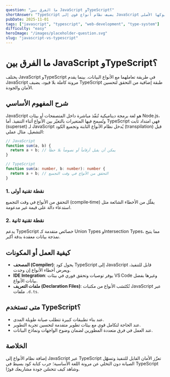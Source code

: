 ```yaml
---
question: "ما الفرق بين JavaScript وTypeScript؟"
shortAnswer: "TypeScript يضيف نظام أنواع قوي إلى JavaScript دون تغيير سلوكها الأصلي."
pubDate: 2025-11-01
tags: ["javascript", "typescript", "web-development", "type-system"]
difficulty: "easy"
heroImage: "/images/placeholder-question.svg"
slug: "javascript-vs-typescript"
---
```


# ما الفرق بين JavaScript وTypeScript؟
يختلف JavaScript وTypeScript في طريقة تعاملهما مع الأنواع البيانات. بينما يقدم JavaScript مرونة كاملة بلا قيود، يضيف TypeScript طبقة إضافية من التحقق لتحسين الأمان والجودة.

## شرح المفهوم الأساسي
JavaScript هو لغة برمجة ديناميكية تُنفّذ مباشرة داخل المتصفحات أو بيئات Node.js، وتُسمح فيها المتغيرات بالتغيّر بين الأنواع أثناء التنفيذ. أما TypeScript فهي امتداد ثابت (superset) لـ JavaScript يُدخل نظام الأنواع الثابتة وتجميع الكود (transpilation) قبل التشغيل. مثال عملي:

```ts
// JavaScript
function sum(a, b) {
  return a + b; // يمكن أن يقبل أرقاماً أو نصوصاً بلا خطأ
}
```

```ts
// TypeScript
function sum(a: number, b: number): number {
  return a + b; // التحقق من الأنواع في وقت التجميع
}
```

### 1. نقطة تقنية أولى
التحقق من الأنواع في وقت التجميع (compile‑time) يقلّل من الأخطاء الشائعة مثل استدعاء دالة على قيمة غير مدعومة.

### 2. نقطة تقنية ثانية
يدعم TypeScript خصائص متقدمة كـ Union Types وIntersection Types، مما يتيح نمذجة بيانات معقدة بدقة أكبر.

## كيفية العمل أو المكونات
- **المصحف (Compiler)**: يحول كود TypeScript إلى JavaScript قابل للتنفيذ، ويعرض أخطاء الأنواع إن وجدت.
- **IDE Integration**: يوفر توصيات وتحقق فوري في بيئات VS Code وغيرها بفضل بيانات الأنواع.
- **ملفات التعريف (Declaration Files)**: تُكتَسَب الأنواع من مكتبات JavaScript عبر ملفات `.d.ts`.

## متى تستخدم TypeScript؟
- عند بناء تطبيقات كبيرة تتطلب صيانة طويلة المدى.
- عند الحاجة لتكامل قوي مع بيئات تطوير متقدمة لتحسين تجربة التطوير.
- عند العمل في فرق متعددة المطورين لضمان وضوح الواجهات ونماذج البيانات.

## الخلاصة
إضافة نظام الأنواع إلى JavaScript عبر TypeScript تعزّز الأمان القابل للتنفيذ وتسهّل الصيانة دون التخلي عن مرونة اللغة الأساسية؛ جرب كتابة كود بسيط في TypeScript وشاهد كيف تتحسّن جودة مشاريعك فورًا.
